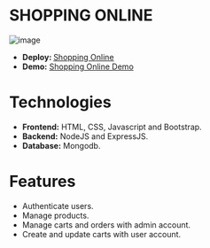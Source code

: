 # SHOPPING ONLINE
![image](https://github.com/DuyThong28/shopping-online/assets/116278919/3f364ee4-703f-4fa4-937c-5b40abebae02)
<ul>
  <li>
    <b>Deploy: </b><a href="https://shop-online-l9o5.onrender.com/product" target="_blank">Shopping Online</a>
  </li>
  <li>
    <b>Demo:</b> <a href="https://www.youtube.com/watch?v=WkKK_8t3d40" target="_blank">Shopping Online Demo</a>
  </li>
</ul>

# Technologies
<ul>
  <li>
    <b>Frontend:</b> HTML, CSS, Javascript and Bootstrap.
  </li>
  <li>
    <b>Backend:</b> NodeJS and ExpressJS.
  </li>
  <li>
    <b>Database:</b> Mongodb.
  </li>
</ul>

# Features
<ul>
  <li>Authenticate users.</li>
  <li>
    Manage products.
  </li>
  <li>
    Manage carts and orders with admin account.
  </li>
  <li>
    Create and update carts with user account.
  </li>
</ul>




